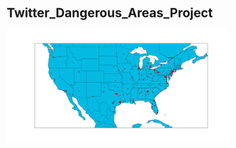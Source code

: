 Twitter_Dangerous_Areas_Project
===============================
![ScreenShot](https://github.com/elmatt/Twitter_Dangerous_Areas_Project/blob/master/figure_1.png)
